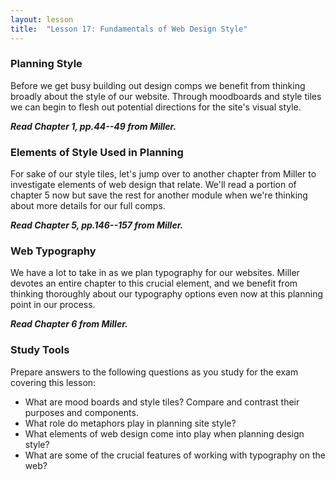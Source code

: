 ```yaml
---
layout: lesson
title:  "Lesson 17: Fundamentals of Web Design Style"
---
```


### Planning Style

Before we get busy building out design comps we benefit from thinking broadly about the style of our website. Through moodboards and style tiles we can begin to flesh out potential directions for the site's visual style. 

***Read Chapter 1, pp.44--49 from Miller.***

### Elements of Style Used in Planning

For sake of our style tiles, let's jump over to another chapter from Miller to investigate elements of web design that relate. We'll read a portion of chapter 5 now but save the rest for another module when we're thinking about more details for our full comps.

***Read Chapter 5, pp.146--157 from Miller.*** 

### Web Typography

We have a lot to take in as we plan typography for our websites. Miller devotes an entire chapter to this crucial element, and we benefit from thinking thoroughly about our typography options even now at this planning point in our process.

***Read Chapter 6 from Miller.***

### Study Tools

Prepare answers to the following questions as you study for the exam covering this lesson:

* What are mood boards and style tiles? Compare and contrast their purposes and components.
* What role do metaphors play in planning site style?
* What elements of web design come into play when planning design style?
* What are some of the crucial features of working with typography on the web?